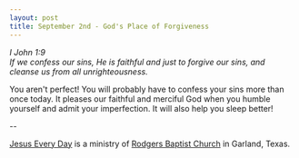 ```yaml
---
layout: post
title: September 2nd - God's Place of Forgiveness
---
```


_I John 1:9  
If we confess our sins, He is faithful and just to forgive our sins,
and cleanse us from all unrighteousness._

You aren't perfect! You will probably have to confess your sins
more than once today. It pleases our faithful and merciful God when
you humble yourself and admit your imperfection. It will also help
you sleep better!

 --

<a href=http://jesuseveryday.net>Jesus Every Day</a> is a ministry of <a href=http://rodgersbaptist.net>Rodgers Baptist Church</a> in Garland, Texas.
